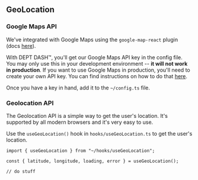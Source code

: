 ## GeoLocation

### Google Maps API

We've integrated with Google Maps using the `google-map-react` plugin (docs [here](https://github.com/google-map-react/google-map-react)).

With DEPT DASH™, you'll get our Google Maps API key in the config file. You may only use this in your development environment -- **it will not work in production**. If you want to use Google Maps in production, you'll need to create your own API key. You can find instructions on how to do that [here](https://developers.google.com/maps/documentation/javascript/get-api-key).

Once you have a key in hand, add it to the `~/config.ts` file.

### Geolocation API

The Geolocation API is a simple way to get the user's location. It's supported by all modern browsers and it's very easy to use.

Use the `useGeoLocation()` hook in `hooks/useGeoLocation.ts` to get the user's location.

```tsx
import { useGeoLocation } from "~/hooks/useGeoLocation";

const { latitude, longitude, loading, error } = useGeoLocation();

// do stuff
```
